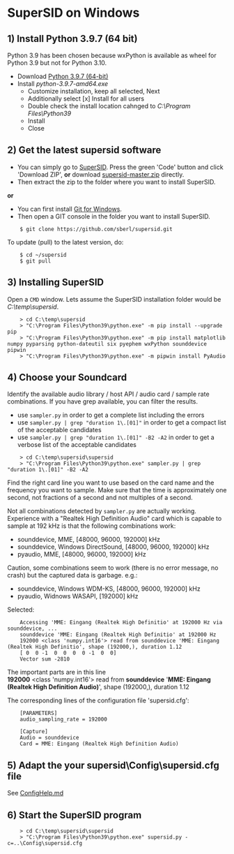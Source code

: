 # SuperSID on Windows

## 1) Install Python 3.9.7 (64 bit)
Python 3.9 has been chosen because wxPython is available as wheel for Python 3.9 but not for Python 3.10.

- Download [Python 3.9.7 (64-bit)](https://www.python.org/ftp/python/3.9.7/python-3.9.7-amd64.exe)
- Install *python-3.9.7-amd64.exe*
    - Customize installation, keep all selected, Next
    - Additionally select [x] Install for all users
    - Double check the install location cahnged to *C:\\Program Files\\Python39*
    - Install
    - Close

## 2) Get the latest supersid software
- You can simply go to [SuperSID](https://github.com/sberl/supersid). Press the green 'Code' button and click 'Download ZIP', **or** download [supersid-master.zip](https://github.com/sberl/supersid/archive/refs/heads/master.zip) directly.
- Then extract the zip to the folder where you want to install SuperSID.

**or**

- You can first install [Git for Windows](https://gitforwindows.org/).
- Then open a GIT console in the folder you want to install SuperSID.

```console
    $ git clone https://github.com/sberl/supersid.git
```

To update (pull) to the latest version, do:
```console
    $ cd ~/supersid
    $ git pull
```


## 3) Installing SuperSID

Open a `CMD` window. Lets assume the SuperSID installation folder would be *C:\temp\supersid*.
```console
    > cd C:\temp\supersid
    > "C:\Program Files\Python39\python.exe" -m pip install --upgrade pip
    > "C:\Program Files\Python39\python.exe" -m pip install matplotlib numpy pyparsing python-dateutil six pyephem wxPython sounddevice pipwin
    > "C:\Program Files\Python39\python.exe" -m pipwin install PyAudio
```


## 4) Choose your Soundcard

Identify the available audio library / host API / audio card / sample rate combinations. If you have grep available, you can filter the results.

- use `sampler.py` in order to get a complete list including the errors
- use `sampler.py | grep "duration 1\.[01]"` in order to get a compact list of the acceptable candidates
- use `sampler.py | grep "duration 1\.[01]" -B2 -A2` in order to get a verbose list of the acceptable candidates

```console
    > cd C:\temp\supersid\supersid
    > "C:\Program Files\Python39\python.exe" sampler.py | grep "duration 1\.[01]" -B2 -A2
```

Find the right card line you want to use based on the card name and the frequency you want to sample.
Make sure that the time is approximately one second, not fractions of a second and not multiples of a second.

Not all combinations detected by `sampler.py` are actually working. Experience with a "Realtek High Definition Audio" card which is capable to sample at 192 kHz is that the following combinations work:

- sounddevice, MME, [48000, 96000, 192000] kHz
- sounddevice, Windows DirectSound, [48000, 96000, 192000] kHz
- pyaudio, MME, [48000, 96000, 192000] kHz

Caution, some combinations seem to work (there is no error message, no crash) but the captured data is garbage. e.g.:

- sounddevice, Windows WDM-KS, [48000, 96000, 192000] kHz
- pyaudio, Widnows WASAPI, [192000] kHz

Selected:
```example
    Accessing 'MME: Eingang (Realtek High Definitio' at 192000 Hz via sounddevice, ...
    sounddevice 'MME: Eingang (Realtek High Definitio' at 192000 Hz
    192000 <class 'numpy.int16'> read from sounddevice 'MME: Eingang (Realtek High Definitio', shape (192000,), duration 1.12
    [ 0  0 -1  0  0  0  0 -1  0  0]
    Vector sum -2810
```

The important parts are in this line<br/>
**192000** <class 'numpy.int16'> read from **sounddevice** '**MME: Eingang (Realtek High Definition Audio)**', shape (192000,), duration 1.12

The corresponding lines of the configuration file 'supersid.cfg':
```example
    [PARAMETERS]
    audio_sampling_rate = 192000

    [Capture]
    Audio = sounddevice
    Card = MME: Eingang (Realtek High Definition Audio)
```

## 5) Adapt the your supersid\Config\supersid.cfg file

See [ConfigHelp.md](./ConfigHelp.md)

## 6) Start the SuperSID program

```console
    > cd C:\temp\supersid\supersid
    > "C:\Program Files\Python39\python.exe" supersid.py -c=..\Config\supersid.cfg
```
